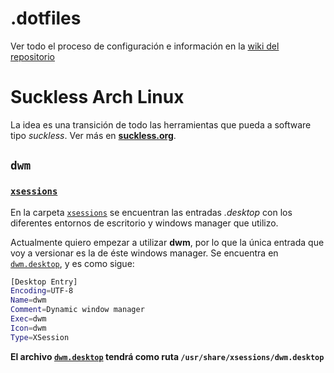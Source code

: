 # .dotfiles

Ver todo el proceso de configuración e información en la [wiki del repositorio](https://github.com/FernandezGFG/.dotfiles/wiki)

# Suckless Arch Linux
La idea es una transición de todo las herramientas que pueda a software tipo *suckless*. Ver más en [**suckless.org**](suckless.org).

## `dwm`

### [`xsessions`](xsessions)
En la carpeta [`xsessions`](xsessions) se encuentran las entradas *.desktop* con los diferentes entornos de escritorio y windows manager que utilizo.

Actualmente quiero empezar a utilizar **dwm**, por lo que la única entrada que voy a versionar es la de éste windows manager. Se encuentra en [`dwm.desktop`](xsessions/dwm.desktop), y es como sigue:

```sh
[Desktop Entry]
Encoding=UTF-8
Name=dwm
Comment=Dynamic window manager
Exec=dwm
Icon=dwm
Type=XSession
```

**El archivo [`dwm.desktop`](xsessions/dwm.desktop) tendrá como ruta `/usr/share/xsessions/dwm.desktop`**